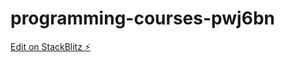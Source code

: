 # programming-courses-pwj6bn

[Edit on StackBlitz ⚡️](https://stackblitz.com/edit/programming-courses-pwj6bn)